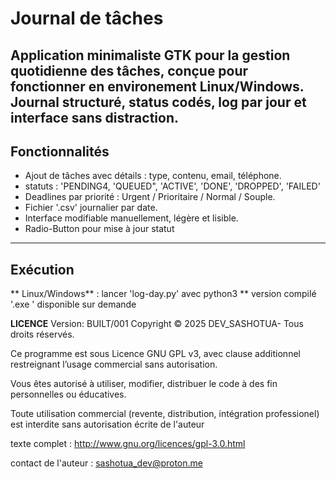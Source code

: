 # Journal de tâches
Application minimaliste GTK pour la gestion quotidienne des tâches, conçue pour fonctionner en environement Linux/Windows.
Journal structuré, status codés, log par jour et interface sans distraction.
---
## Fonctionnalités
- Ajout de tâches avec détails : type, contenu, email, téléphone.
- statuts : 'PENDING4, 'QUEUED", 'ACTIVE', 'DONE', 'DROPPED', 'FAILED'
- Deadlines par priorité : Urgent / Prioritaire / Normal / Souple.
- Fichier '.csv' journalier par date.
- Interface modifiable manuellement, légère et lisible.
- Radio-Button pour mise à jour statut
---
## Exécution
** Linux/Windows** : lancer 'log-day.py' avec python3
** version compilé '.exe ' disponible sur demande

**LICENCE**
Version: BUILT/001 
Copyright © 2025 DEV_SASHOTUA- Tous droits réservés.

Ce programme est sous Licence GNU GPL v3, avec clause additionnel restreignant l’usage commercial sans autorisation.

Vous êtes autorisé à utiliser, modifier, distribuer le code à des fin personnelles ou éducatives.

Toute utilisation commercial (revente, distribution, intégration professionel) est interdite sans autorisation écrite de l'auteur

texte complet : http://www.gnu.org/licences/gpl-3.0.html

contact de l'auteur : sashotua_dev@proton.me

